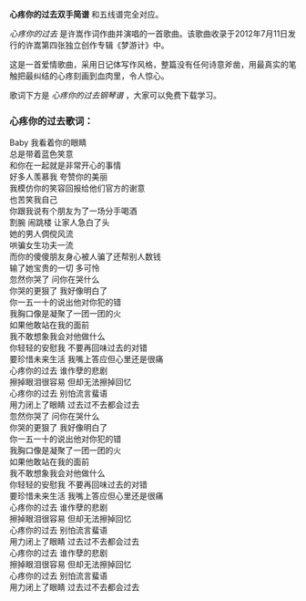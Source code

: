 

**心疼你的过去双手简谱** 和五线谱完全对应。

_心疼你的过去_ 是许嵩作词作曲并演唱的一首歌曲。该歌曲收录于2012年7月11日发行的许嵩第四张独立创作专辑《梦游计》中。

这是一首爱情歌曲，采用日记体写作风格，整篇没有任何诗意斧凿，用最真实的笔触把最纠结的心疼刻画到血肉里，令人惊心。

歌词下方是 _心疼你的过去钢琴谱_ ，大家可以免费下载学习。

### 心疼你的过去歌词：

Baby 我看着你的眼睛  
总是带着蓝色笑意  
和你在一起就是非常开心的事情  
好多人羡慕我 夸赞你的美丽  
我模仿你的笑容回报给他们官方的谢意  
也苦笑我自己  
你跟我说有个朋友为了一场分手喝酒  
割腕 闹跳楼 让家人急白了头  
她的男人倜傥风流  
哄骗女生功夫一流  
而你的傻傻朋友身心被人骗了还帮别人数钱  
输了她宝贵的一切 多可怜  
忽然你哭了 问你在哭什么  
你哭的更狠了 我好像明白了  
你一五一十的说出他对你犯的错  
我胸口像是凝聚了一团一团的火  
如果他敢站在我的面前  
我不敢想象我会对他做什么  
你轻轻的安慰我 不要再回味过去的对错  
要珍惜未来生活 我嘴上答应但心里还是很痛  
心疼你的过去 谁作孽的悲剧  
擦掉眼泪很容易 但却无法擦掉回忆  
心疼你的过去 别怕流言蜚语  
用力闭上了眼睛 过去过不去都会过去  
忽然你哭了 问你在哭什么  
你哭的更狠了 我好像明白了  
你一五一十的说出他对你犯的错  
我胸口像是凝聚了一团一团的火  
如果他敢站在我的面前  
我不敢想象我会对他做什么  
你轻轻的安慰我 不要再回味过去的对错  
要珍惜未来生活 我嘴上答应但心里还是很痛  
心疼你的过去 谁作孽的悲剧  
擦掉眼泪很容易 但却无法擦掉回忆  
心疼你的过去 别怕流言蜚语  
用力闭上了眼睛 过去过不去都会过去  
心疼你的过去 谁作孽的悲剧  
擦掉眼泪很容易 但却无法擦掉回忆  
心疼你的过去 别怕流言蜚语  
用力闭上了眼睛 过去过不去都会过去

